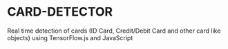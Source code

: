 # CARD-DETECTOR
Real time detection of cards (ID Card, Credit/Debit Card and other card like objects) using TensorFlow.js and JavaScript
